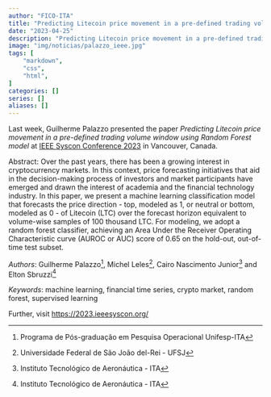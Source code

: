 ```yaml
---
author: "FICO-ITA"
title: "Predicting Litecoin price movement in a pre-defined trading volume window using Random Forest model"
date: "2023-04-25"
description: "Predicting Litecoin price movement in a pre-defined trading volume window using Random Forest model"
image: "img/noticias/palazzo_ieee.jpg"
tags: [
    "markdown",
    "css",
    "html",
]
categories: []
series: []
aliases: []
---
```


Last week, Guilherme Palazzo presented the paper *Predicting Litecoin price movement in a pre-defined trading volume window using Random Forest model* at [IEEE Syscon Conference 2023](https://2023.ieeesyscon.org/) in Vancouver, Canada.

Abstract: Over the past years, there has been a growing interest in cryptocurrency markets. In this context, price forecasting initiatives that aid in the decision-making process of investors and market participants have emerged and drawn the interest of academia and the financial technology industry. In this paper, we present a machine learning classification model that forecasts the price direction - top, modeled as 1, or neutral or bottom, modeled as 0 - of Litecoin (LTC) over the forecast horizon equivalent to volume-wise samples of 100 thousand LTC. For modeling, we adopt a random forest classifier, achieving an Area Under the Receiver Operating Characteristic curve (AUROC or AUC) score of 0.65 on the hold-out, out-of-time test subset.

*Authors*: Guilherme Palazzo[^1], Michel Leles[^2], Cairo Nascimento Junior[^3] and Elton Sbruzzi[^3]

[^1]: Programa de Pós-graduação em Pesquisa Operacional Unifesp-ITA
[^2]: Universidade Federal de São João del-Rei - UFSJ
[^3]: Instituto Tecnológico de Aeronáutica - ITA

*Keywords*: machine learning, financial time series, crypto market, random forest, supervised learning

Further, visit https://2023.ieeesyscon.org/